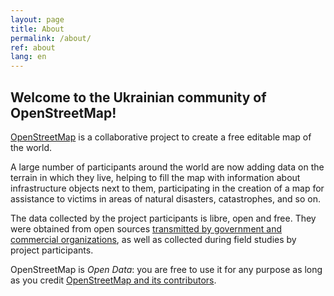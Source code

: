 ```yaml
---
layout: page
title: About
permalink: /about/
ref: about
lang: en
---
```


## Welcome to the Ukrainian community of OpenStreetMap!

[OpenStreetMap](http://openstreetmap.org/) is a collaborative project to create a free editable map of the world.

A large number of participants around the world are now adding data on the terrain in which they live, helping to fill the map with information about infrastructure objects next to them, participating in the creation of a map for assistance to victims in areas of natural disasters, catastrophes, and so on.

The data collected by the project participants is libre, open and free. They were obtained from open sources [transmitted by government and commercial organizations](http://www.openstreetmap.org/copyright#contributors), as well as collected during field studies by project participants.

OpenStreetMap is *Open Data*: you are free to use it for any purpose as long as you credit [OpenStreetMap and its contributors](http://www.openstreetmap.org/copyright).
